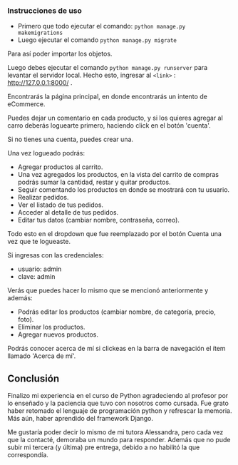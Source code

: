 ### Instrucciones de uso

- Primero que todo ejecutar el comando: `python manage.py makemigrations`
- Luego ejecutar el comando `python manage.py migrate`

Para así poder importar los objetos.

Luego debes ejecutar el comando `python manage.py runserver` para levantar el servidor local. Hecho esto, ingresar al `<link>` : <http://127.0.0.1:8000/> .

Encontrarás la página principal, en donde encontrarás un intento de eCommerce.

Puedes dejar un comentario en cada producto, y si los quieres agregar al carro deberás loguearte primero, haciendo click en el botón 'cuenta'.

Si no tienes una cuenta, puedes crear una.

Una vez logueado podrás:
- Agregar productos al carrito.
- Una vez agregados los productos, en la vista del carrito de compras podrás sumar la cantidad, restar y quitar productos.
- Seguir comentando los productos en donde se mostrará con tu usuario.
- Realizar pedidos.
- Ver el listado de tus pedidos.
- Acceder al detalle de tus pedidos.
- Editar tus datos (cambiar nombre, contraseña, correo).

Todo esto en el dropdown que fue reemplazado por el botón Cuenta una vez que te logueaste.

Si ingresas con las credenciales:
- usuario: admin
- clave: admin

Verás que puedes hacer lo mismo que se mencionó anteriormente y además:
- Podrás editar los productos (cambiar nombre, de categoría, precio, foto).
- Eliminar los productos.
- Agregar nuevos productos.

Podrás conocer acerca de mí si clickeas en la barra de navegación el ítem llamado 'Acerca de mí'.

## Conclusión

Finalizo mi experiencia en el curso de Python agradeciendo al profesor por lo enseñado y la paciencia que tuvo con nosotros como cursada.
Fue grato haber retomado el lenguaje de programación python y refrescar la memoria. Más aún, haber aprendido del framework Django.

Me gustaría poder decir lo mismo de mi tutora Alessandra, pero cada vez que la contacté, demoraba un mundo para responder. Además que
no pude subir mi tercera (y última) pre entrega, debido a no habilitó la que correspondía.
